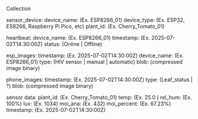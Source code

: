 Collection

sensor_device:
    device_name:    (Ex. ESP8266_01)
    device_type:    (Ex. ESP32, ES8266, Raspberry Pi Pico, etc)
    plant_id:       (Ex. Cherry_Tomato_01)

heartbeat:
    device_name:    (Ex. ESP8266_01)
    timestamp:      (Ex. 2025-07-02T14:30:00Z)
    status:         (Online | Offline)

esp_images:
    timestamp:      (Ex. 2025-07-02T14:30:00Z)
    device_name:    (Ex. ESP8266_01)
    type:           (HIV sensor | manual | automatic)
    blob:           (compressed image binary)

phone_images:
    timestamp:      (Ex. 2025-07-02T14:30:00Z)
    type:           (Leaf_status | ?)
    blob:           (compressed image binary)


sensor data:
    plant_id:       (Ex. Cherry_Tomato_01)
    temp:           (Ex. 25.0 )
    rel_hum:        (Ex. 100%)
    lux:            (Ex. 1034)
    moi_ana:        (Ex. 432)
    moi_percent:    (Ex. 67.23%)
    timestamp:      (Ex. 2025-07-02T14:30:00Z)